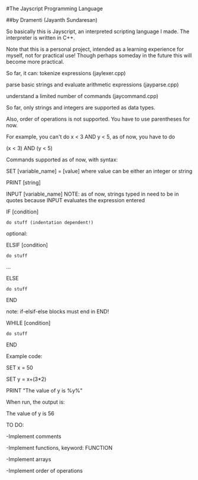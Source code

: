 #The Jayscript Programming Language

##by Dramenti (Jayanth Sundaresan)

So basically this is Jayscript, an interpreted scripting language I made. The interpreter is written in C++.

Note that this is a personal project, intended as a learning experience for myself, not for practical use!
Though perhaps someday in the future this will become more practical.

So far, it can: 
tokenize expressions (jaylexer.cpp)

parse basic strings and evaluate arithmetic expressions (jayparse.cpp)

understand a limited number of commands (jaycommand.cpp)


So far, only strings and integers are supported as data types.

Also, order of operations is not supported. You have to use parentheses for now.

For example, you can't do x < 3 AND y < 5, as of now, you have to do 

(x < 3) AND (y < 5)

Commands supported as of now, with syntax:

SET [variable_name] = [value] where value can be either an integer or string

PRINT [string]

INPUT [variable_name] NOTE: as of now, strings typed in need to be in quotes because INPUT evaluates the expression entered

IF [condition]

    do stuff (indentation dependent!)

optional:

ELSIF [condition]

    do stuff
    
...

ELSE

    do stuff
    
END

note: if-elsif-else blocks must end in END!

WHILE [condition]

    do stuff
END

Example code:

SET x = 50    

SET y = x+(3*2)

PRINT "The value of y is %y%"


When run, the output is:

The value of y is 56


TO DO:

-Implement comments

-Implement functions, keyword: FUNCTION

-Implement arrays

-Implement order of operations


